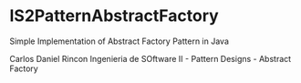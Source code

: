 # IS2PatternAbstractFactory
Simple Implementation of Abstract Factory Pattern in Java

Carlos Daniel Rincon
Ingenieria de SOftware II - Pattern Designs - Abstract Factory
